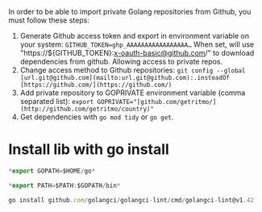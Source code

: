 In order to be able to import private Golang repositories from Github, you must follow these steps:

1. Generate Github access token and export in environment variable on your system:
`GITHUB_TOKEN=ghp_AAAAAAAAAAAAAAAAA…`
When set, will use "https://${GITHUB_TOKEN}:x-oauth-basic@github.com/" to download dependencies from github. Allowing access to private repos.
2. Change access method to Github repositories:
`git config --global [url.git@github.com](mailto:url.git@github.com):.insteadOf [https://github.com/](https://github.com/)`
3. Add private repository to GOPRIVATE environment variable (comma separated list):
`export GOPRIVATE="[github.com/getritmo/](http://github.com/getritmo/country)"`
4. Get dependencies with `go mod tidy` or `go get`.

# Install lib with go install

```jsx
*export GOPATH=$HOME/go*
```

```jsx
*export PATH=$PATH:$GOPATH/bin*
```

```jsx
go install github.com/golangci/golangci-lint/cmd/golangci-lint@v1.42
```
